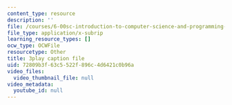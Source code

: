```yaml
---
content_type: resource
description: ''
file: /courses/6-00sc-introduction-to-computer-science-and-programming-spring-2011/72809b3f63c5522f896c4d6421c0b96a_6wTuOMgTrU4.vtt
file_type: application/x-subrip
learning_resource_types: []
ocw_type: OCWFile
resourcetype: Other
title: 3play caption file
uid: 72809b3f-63c5-522f-896c-4d6421c0b96a
video_files:
  video_thumbnail_file: null
video_metadata:
  youtube_id: null
---
```

